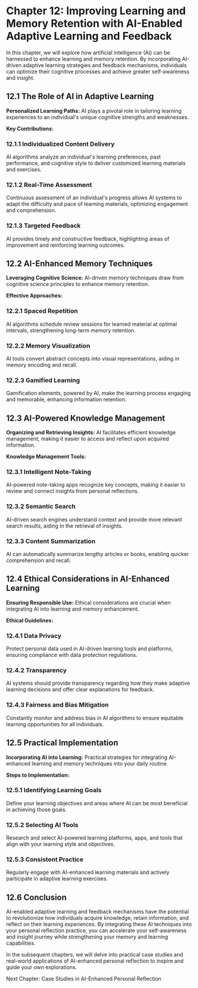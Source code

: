 Chapter 12: Improving Learning and Memory Retention with AI-Enabled Adaptive Learning and Feedback
==================================================================================================

In this chapter, we will explore how artificial intelligence (AI) can be harnessed to enhance learning and memory retention. By incorporating AI-driven adaptive learning strategies and feedback mechanisms, individuals can optimize their cognitive processes and achieve greater self-awareness and insight.

12.1 The Role of AI in Adaptive Learning
----------------------------------------

**Personalized Learning Paths:** AI plays a pivotal role in tailoring learning experiences to an individual's unique cognitive strengths and weaknesses.

**Key Contributions:**

### 12.1.1 Individualized Content Delivery

AI algorithms analyze an individual's learning preferences, past performance, and cognitive style to deliver customized learning materials and exercises.

### 12.1.2 Real-Time Assessment

Continuous assessment of an individual's progress allows AI systems to adapt the difficulty and pace of learning materials, optimizing engagement and comprehension.

### 12.1.3 Targeted Feedback

AI provides timely and constructive feedback, highlighting areas of improvement and reinforcing learning outcomes.

12.2 AI-Enhanced Memory Techniques
----------------------------------

**Leveraging Cognitive Science:** AI-driven memory techniques draw from cognitive science principles to enhance memory retention.

**Effective Approaches:**

### 12.2.1 Spaced Repetition

AI algorithms schedule review sessions for learned material at optimal intervals, strengthening long-term memory retention.

### 12.2.2 Memory Visualization

AI tools convert abstract concepts into visual representations, aiding in memory encoding and recall.

### 12.2.3 Gamified Learning

Gamification elements, powered by AI, make the learning process engaging and memorable, enhancing information retention.

12.3 AI-Powered Knowledge Management
------------------------------------

**Organizing and Retrieving Insights:** AI facilitates efficient knowledge management, making it easier to access and reflect upon acquired information.

**Knowledge Management Tools:**

### 12.3.1 Intelligent Note-Taking

AI-powered note-taking apps recognize key concepts, making it easier to review and connect insights from personal reflections.

### 12.3.2 Semantic Search

AI-driven search engines understand context and provide more relevant search results, aiding in the retrieval of insights.

### 12.3.3 Content Summarization

AI can automatically summarize lengthy articles or books, enabling quicker comprehension and recall.

12.4 Ethical Considerations in AI-Enhanced Learning
---------------------------------------------------

**Ensuring Responsible Use:** Ethical considerations are crucial when integrating AI into learning and memory enhancement.

**Ethical Guidelines:**

### 12.4.1 Data Privacy

Protect personal data used in AI-driven learning tools and platforms, ensuring compliance with data protection regulations.

### 12.4.2 Transparency

AI systems should provide transparency regarding how they make adaptive learning decisions and offer clear explanations for feedback.

### 12.4.3 Fairness and Bias Mitigation

Constantly monitor and address bias in AI algorithms to ensure equitable learning opportunities for all individuals.

12.5 Practical Implementation
-----------------------------

**Incorporating AI into Learning:** Practical strategies for integrating AI-enhanced learning and memory techniques into your daily routine.

**Steps to Implementation:**

### 12.5.1 Identifying Learning Goals

Define your learning objectives and areas where AI can be most beneficial in achieving those goals.

### 12.5.2 Selecting AI Tools

Research and select AI-powered learning platforms, apps, and tools that align with your learning style and objectives.

### 12.5.3 Consistent Practice

Regularly engage with AI-enhanced learning materials and actively participate in adaptive learning exercises.

12.6 Conclusion
---------------

AI-enabled adaptive learning and feedback mechanisms have the potential to revolutionize how individuals acquire knowledge, retain information, and reflect on their learning experiences. By integrating these AI techniques into your personal reflection practice, you can accelerate your self-awareness and insight journey while strengthening your memory and learning capabilities.

In the subsequent chapters, we will delve into practical case studies and real-world applications of AI-enhanced personal reflection to inspire and guide your own explorations.

Next Chapter: Case Studies in AI-Enhanced Personal Reflection
